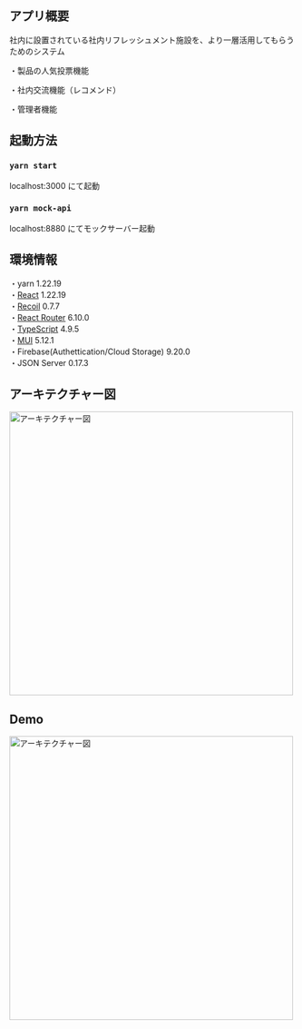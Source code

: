 ## アプリ概要

社内に設置されている社内リフレッシュメント施設を、より一層活用してもらうためのシステム

・製品の人気投票機能

・社内交流機能（レコメンド）

・管理者機能

## 起動方法

### `yarn start`

localhost:3000 にて起動

### `yarn mock-api`

localhost:8880 にてモックサーバー起動

## 環境情報

・yarn 1.22.19</br>
・[React](https://ja.reactjs.org/) 1.22.19</br>・[Recoil](https://recoiljs.org/) 0.7.7</br>・[React Router](https://reactrouter.com/en/main) 6.10.0</br>・[TypeScript](https://www.typescriptlang.org/) 4.9.5</br>・[MUI](https://mui.com/) 5.12.1</br>・Firebase(Authettication/Cloud Storage) 9.20.0</br>・JSON Server 0.17.3

## アーキテクチャー図

<img width="500" alt="アーキテクチャー図" src="https://github.com/fr202207-drinkTeam/drink-manager-app/assets/109854906/b12eae87-21a8-4d59-afc0-0a93e0a63541">

## Demo
<img width="500" alt="アーキテクチャー図" src="https://github.com/watanabekanako/front-household/assets/109854906/c399feb0-341f-4e14-bf70-638424255693">



